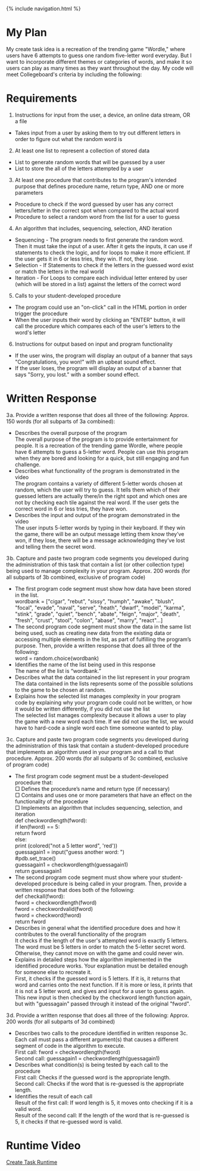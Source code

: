 {% include navigation.html %}

# My Plan
My create task idea is a recreation of the trending game "Wordle," where users have 6 attempts to guess one random five-letter word everyday. But I want to incorporate different themes or categories of words, and make it so users can play as many times as they want throughout the day. My code will meet Collegeboard's criteria by including the following:

# Requirements
1.  Instructions for input from the user, a device, an online data stream, OR a file
* Takes input from a user by asking them to try out different letters in order to figure out what the random word is
2.  At least one list to represent a collection of stored data
* List to generate random words that will be guessed by a user
* List to store the all of the letters attempted by a user
3.  At least one procedure that contributes to the program's intended purpose that defines procedure name, return type, AND one or more parameters
* Procedure to check if the word guessed by user has any correct letters/letter in the correct spot when compared to the actual word
* Procedure to  select a random word from the list for a user to guess
4.  An algorithm that includes, sequencing, selection, AND iteration
* Sequencing - The program needs to first generate the random word. Then it must take the input of a user. After it gets the inputs, it can use if statements to check the logic, and for loops to make it more efficient. If the user gets it in 6 or less tries, they win. If not, they lose.
* Selection - If Statements to check if the letters in the guessed word exist or match the letters in the real world
* Iteration -  For Loops to compare each individual letter entered by user (which will be stored in a list) against the letters of the correct word
5.  Calls to your student-developed procedure
* The program could use an "on-click" call in the HTML portion in order trigger the procedure
* When the user inputs their word by clicking an "ENTER" button, it will call the procedure which compares each of the user's letters to the word's letter
6.  Instructions for output based on input and program functionality
* If the user wins, the program will display an output of a banner that says "Congratulations, you won!" with an upbeat sound effect.
* If the user loses, the program will display an output of a banner that says "Sorry, you lost." with a somber sound effect.


# Written Response

3 a. Provide a written response that does all three of the following: Approx. 150 words (for all subparts of 3a combined): <br/>
* Describes the overall purpose of the program <br/>
The overall purpose of the program is to provide entertainment for people. It is a recreation of the trending game Wordle, where people have 6 attempts to guess a 5-letter word. People can use this program when they are bored and looking for a quick, but still engaging and fun challenge. <br/>
* Describes what functionality of the program is demonstrated in the video <br/>
The program contains a variety of different 5-letter words chosen at random, which the user will try to guess. It tells them which of their guessed letters are actually there/in the right spot and which ones are not by checking each tile against the real word. If the user gets the correct word in 6 or less tries, they have won. <br/>
* Describes the input and output of the program demonstrated in the video <br/>
The user inputs 5-letter words by typing in their keyboard. If they win the game, there will be an output message letting them know they’ve won, if they lose, there will be a message acknowledging they’ve lost and telling them the secret word.


3 b. Capture and paste two program code segments you developed during the administration of this task that contain a list (or other collection type) being used to manage complexity in your program. Approx. 200 words (for all subparts of 3b combined, exclusive of program code) <br/>
* The first program code segment must show how data have been stored in the list. <br/>
wordbank = ["cigar", "rebut", "sissy", "humph", "awake", "blush", "focal", "evade", "naval", "serve", "heath", "dwarf", "model", "karma", "stink", "grade", "quiet", "bench", "abate", "feign", "major", "death", "fresh", "crust", "stool", "colon", "abase", "marry", "react"...]<br/>
* The second program code segment must show the data in the same list being used, such as creating new data from the existing data or accessing multiple elements in the list, as part of fulfilling the program’s purpose. Then, provide a written response that does all three of the following: <br/>
word = random.choice(wordbank) <br/>
* Identifies the name of the list being used in this response <br/>
The name of the list is “wordbank.” <br/>
* Describes what the data contained in the list represent in your program <br/>
The data contained in the lists represents some of the possible solutions to the game to be chosen at random. <br/>
* Explains how the selected list manages complexity in your program code by explaining why your program code could not be written, or how it would be written differently, if you did not use the list  <br/>
The selected list manages complexity because it allows a user to play the game with a new word each time. If we did not use the list, we would have to hard-code a single word each time someone wanted to play. <br/>


3 c. Capture and paste two program code segments you developed during the administration of this task that contain a student-developed procedure that implements an algorithm used in your program and a call to that procedure. Approx. 200 words (for all subparts of 3c combined, exclusive of program code) <br/>
* The first program code segment must be a student-developed procedure that: <br/> 
□ Defines the procedure’s name and return type (if necessary)<br/>
□ Contains and uses one or more parameters that have an effect on the functionality of the procedure <br/>
□ Implements an algorithm that includes sequencing, selection, and iteration <br/>
def checkwordlength(fword): <br/> 
  if len(fword) == 5: <br/> 
    return fword <br/> 
  else: <br/> 
    print (colored("not a 5 letter word", 'red')) <br/> 
    guessagain1 = input("guess another word:    ") <br/> 
    #pdb.set_trace() <br/> 
    guessagain1 = checkwordlength(guessagain1) <br/> 
    return guessagain1 <br/> 
* The second program code segment must show where your student-developed procedure is being called in your program. Then, provide a written response that does both of the following: <br/>
def checkall(fword): <br/>
  fword = checkwordlength(fword) <br/>
  fword = checkwordvalid(fword) <br/>
  fword = checkword(fword) <br/>
  return fword <br/>
* Describes in general what the identified procedure does and how it contributes to the overall functionality of the program <br/>
It checks if the length of the user's attempted word is exactly 5 letters. The word must be 5 letters in order to match the 5-letter secret word. Otherwise, they cannot move on with the game and could never win.<br/>
* Explains in detailed steps how the algorithm implemented in the identified procedure works. Your explanation must be detailed enough for someone else to recreate it. <br/>
First, it checks if the guessed word is 5 letters. If it is, it returns that word and carries onto the next function. If it is more or less, it prints that it is not a 5 letter word, and gives and input for a user to guess again. This new input is then checked by the checkword length function again, but with "guessagain" passed through it instead of the original "fword".<br/>


3 d. Provide a written response that does all three of the following: Approx. 200 words (for all subparts of 3d combined) <br/>
* Describes two calls to the procedure identified in written response 3c. Each call must pass a different argument(s) that causes a different segment of code in the algorithm to execute. <br/>
First call: fword = checkwordlength(fword) <br/>
Second call: guessagain1 = checkwordlength(guessagain1) <br/>
* Describes what condition(s) is being tested by each call to the procedure <br/>
First call: Checks if the guessed word is the appropriate length. <br/>
Second call: Checks if the word that is re-guessed is the appropriate length. <br/>
* Identifies the result of each call <br/>
Result of the first call: If word length is 5, it moves onto checking if it is a valid word. <br/>
Result of the second call: If the length of the word that is re-guessed is 5, it checks if that re-guessed word is valid.<br/>

# Runtime Video
[Create Task Runtime](https://www.loom.com/share/136423380cc5414394edce08461eeca4)
